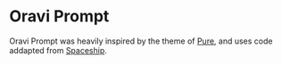 # Oravi Prompt #

Oravi Prompt was heavily inspired by the theme of
[Pure](https://github.com/sindresorhus/pure), and uses code addapted from
[Spaceship](https://github.com/denysdovhan/spaceship-prompt).
